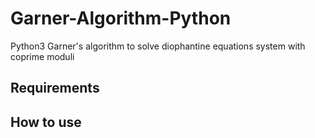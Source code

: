 # Garner-Algorithm-Python
Python3 Garner's algorithm to solve diophantine equations system with coprime moduli

## Requirements

## How to use
